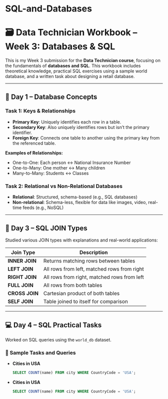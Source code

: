# SQL-and-Databases

# 🗃️ Data Technician Workbook – Week 3: Databases & SQL

This is my Week 3 submission for the **Data Technician course**, focusing on the fundamentals of **databases and SQL**. This workbook includes theoretical knowledge, practical SQL exercises using a sample world database, and a written task about designing a retail database.

---

## 🧠 Day 1 – Database Concepts

### Task 1: Keys & Relationships

- **Primary Key**: Uniquely identifies each row in a table.
- **Secondary Key**: Also uniquely identifies rows but isn’t the primary identifier.
- **Foreign Key**: Connects one table to another using the primary key from the referenced table.

**Examples of Relationships:**
- One-to-One: Each person ↔ National Insurance Number
- One-to-Many: One mother ↔ Many children
- Many-to-Many: Students ↔ Classes

### Task 2: Relational vs Non-Relational Databases

- **Relational**: Structured, schema-based (e.g., SQL databases)
- **Non-relational**: Schema-less, flexible for data like images, video, real-time feeds (e.g., NoSQL)

---

## 🔄 Day 3 – SQL JOIN Types

Studied various JOIN types with explanations and real-world applications:

| Join Type     | Description |
|---------------|-------------|
| **INNER JOIN** | Returns matching rows between tables |
| **LEFT JOIN**  | All rows from left, matched rows from right |
| **RIGHT JOIN** | All rows from right, matched rows from left |
| **FULL JOIN**  | All rows from both tables |
| **CROSS JOIN** | Cartesian product of both tables |
| **SELF JOIN**  | Table joined to itself for comparison |

---

## 💻 Day 4 – SQL Practical Tasks

Worked on SQL queries using the `world_db` dataset.

### 🧾 Sample Tasks and Queries

- **Cities in USA**
  ```sql
  SELECT COUNT(name) FROM city WHERE CountryCode = 'USA';

- **Cities in USA**
  ```sql
  SELECT COUNT(name) FROM city WHERE CountryCode = 'USA';


